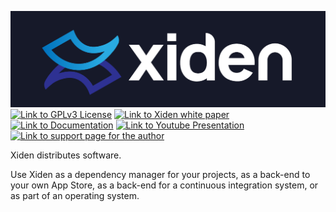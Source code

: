 ![](./logo.png)
[![Link to GPLv3 License](https://img.shields.io/badge/license-GPLv3-yellowgreen)](./COPYING)
[![Link to Xiden white paper](https://img.shields.io/badge/doc-white%20paper-lightgrey)](https://docs.racket-lang.org/xiden-white-paper/index.html)
[![Link to Documentation](https://img.shields.io/badge/doc-index-blue.svg)](https://docs.racket-lang.org/xiden-index/index.html)
[![Link to Youtube Presentation](https://img.shields.io/badge/youtube-RacketCon%202020-red)](https://youtu.be/bIi-tUzOwdw?t=2330)
[![Link to support page for the author](https://img.shields.io/badge/%24-donate-success)](https://sagegerard.com/show-support.html)

Xiden distributes software.

Use Xiden as a dependency manager for your projects, as a back-end to
your own App Store, as a back-end for a continuous integration system,
or as part of an operating system.
